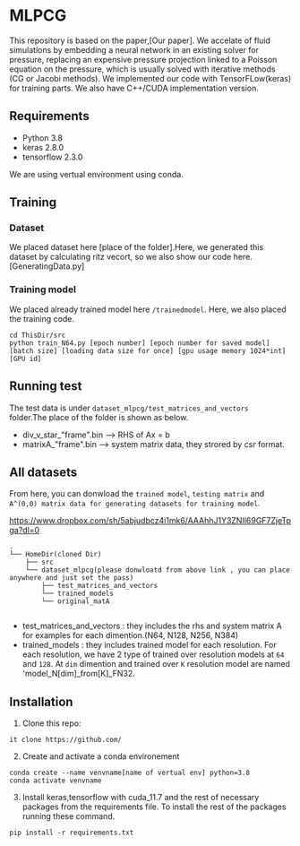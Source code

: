 # MLPCG


This repository is based on the paper,[Our paper].
We accelate of fluid simulations by embedding a neural network in an existing solver for pressure, replacing an expensive pressure projection linked to a Poisson equation on the pressure, which is usually solved with iterative methods (CG or Jacobi methods). 
We implemented our code with TensorFLow(keras) for training parts.
We also have C++/CUDA implementation version.


## Requirements
* Python 3.8
* keras 2.8.0
* tensorflow 2.3.0

We are using vertual environment using conda.




## Training
### Dataset
We placed dataset here [place of the folder].Here, we generated this dataset by calculating ritz vecort, so we also show our code here. [GeneratingData.py]


### Training model
We placed already trained model here ```/trainedmodel```. Here, we also placed the training code.

```
cd ThisDir/src
python train_N64.py [epoch number] [epoch number for saved model] [batch size] [loading data size for once] [gpu usage memory 1024*int] [GPU id]
```



## Running test
The test data is under ```dataset_mlpcg/test_matrices_and_vectors ``` folder.The place of the folder is shown as below.
* div_v_star_"frame".bin --> RHS of Ax = b 
* matrixA_"frame".bin --> system matrix data, they strored by csr format.



## All datasets
From here, you can donwload the ```trained model```, ```testing matrix``` and ```A^(0,0) matrix data for generating datasets for training model```.

https://www.dropbox.com/sh/5abjudbcz4i1mk6/AAAhhJ1Y3ZNIl69GF7ZjeTpga?dl=0



```
.
└── HomeDir(cloned Dir)
    ├── src
    └── dataset_mlpcg(please donwloatd from above link , you can place anywhere and just set the pass)
        ├── test_matrices_and_vectors  
        └── trained_models
        └── original_matA
            
```

* test_matrices_and_vectors : they includes the rhs and system matrix A for examples for each dimention.(N64, N128, N256, N384)
* trained_models : they includes trained model for each resolution. For each resolution, we have 2 type of trained over resolution models at ```64``` and ```128```.
At ```dim``` dimention and trained over ```K``` resolution model are named 'model_N[dim]_from[K]_FN32.

## Installation

1. Clone this repo:
```
it clone https://github.com/
```

2. Create and activate a conda environement
```
conda create --name venvname[name of vertual env] python=3.8
conda activate venvname
```

3. Install keras,tensorflow with cuda_11.7 and  the rest of necessary packages from the requirements file.
To install the rest of the packages running these command.
```
pip install -r requirements.txt
```


